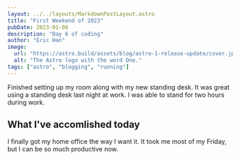 ```yaml
---
layout: ../../layouts/MarkdownPostLayout.astro
title: "First Weekend of 2023"
pubDate: 2023-01-06
description: "Day 6 of coding"
author: "Eric Han"
image:
  url: "https://astro.build/assets/blog/astro-1-release-update/cover.jpeg"
  alt: "The Astro logo with the word One."
tags: ["astro", "blogging", "running"]
---
```


Finished setting up my room along with my new standing desk. It was great using a standing desk last night at work. I was able to stand for two hours during work.

## What I've accomlished today

I finally got my home office the way I want it. It took me most of my Friday, but I can be so much productive now.
